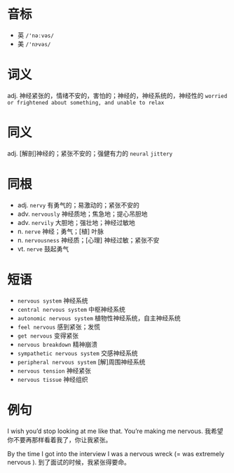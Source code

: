 # 音标

- 英 `/'nəːvəs/`
- 美 `/'nɝvəs/`

# 词义

adj. 神经紧张的，情绪不安的，害怕的；神经的，神经系统的，神经性的
`worried or frightened about something, and unable to relax`

# 同义

adj. [解剖]神经的；紧张不安的；强健有力的
`neural` `jittery`

# 同根

- adj. `nervy` 有勇气的；易激动的；紧张不安的
- adv. `nervously` 神经质地；焦急地；提心吊胆地
- adv. `nervily` 大胆地；强壮地；神经过敏地
- n. `nerve` 神经；勇气；[植] 叶脉
- n. `nervousness` 神经质；[心理] 神经过敏；紧张不安
- vt. `nerve` 鼓起勇气

# 短语

- `nervous system` 神经系统
- `central nervous system` 中枢神经系统
- `autonomic nervous system` 植物性神经系统，自主神经系统
- `feel nervous` 感到紧张；发慌
- `get nervous` 变得紧张
- `nervous breakdown` 精神崩溃
- `sympathetic nervous system` 交感神经系统
- `peripheral nervous system` [解]周围神经系统
- `nervous tension` 神经紧张
- `nervous tissue` 神经组织

# 例句

I wish you’d stop looking at me like that. You’re making me nervous.
我希望你不要再那样看着我了，你让我紧张。

By the time I got into the interview I was a nervous wreck (= was extremely nervous ).
到了面试的时候，我紧张得要命。


